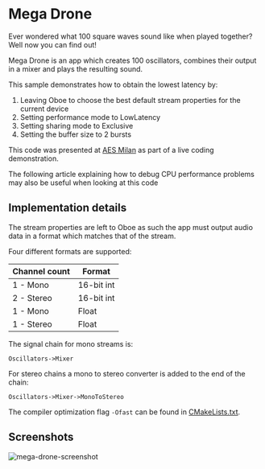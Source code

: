 Mega Drone
==========
Ever wondered what 100 square waves sound like when played together? Well now you can find out! 

Mega Drone is an app which creates 100 oscillators, combines their output in a mixer and plays the resulting sound. 

This sample demonstrates how to obtain the lowest latency by: 

1) Leaving Oboe to choose the best default stream properties for the current device
2) Setting performance mode to LowLatency
3) Setting sharing mode to Exclusive
4) Setting the buffer size to 2 bursts

This code was presented at [AES Milan](http://www.aes.org/events/144/) as part of a live coding demonstration. 

The following article explaining how to debug CPU performance problems may also be useful when looking at this code 

Implementation details
---
The stream properties are left to Oboe as such the app must output audio data in a format which matches that of the stream. 

Four different formats are supported: 

|Channel count|Format|
|-------------|------|
|1 - Mono|16-bit int|
|2 - Stereo|16-bit int|
|1 - Mono|Float|
|1 - Stereo|Float|

The signal chain for mono streams is: 

    Oscillators->Mixer

For stereo chains a mono to stereo converter is added to the end of the chain: 

    Oscillators->Mixer->MonoToStereo
 
The compiler optimization flag `-Ofast` can be found in [CMakeLists.txt](CMakeLists.txt). 
 
Screenshots
-----------
![mega-drone-screenshot](mega-drone-screenshot.png)